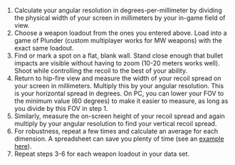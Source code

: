 1. Calculate your angular resolution in degrees-per-millimeter by dividing the physical width of your screen in millimeters by your in-game field of view.
1. Choose a weapon loadout from the ones you entered above. Load into a game of Plunder (custom multiplayer works for MW weapons) with the exact same loadout.
1. Find or mark a spot on a flat, blank wall. Stand close enough that bullet impacts are visible without having to zoom (10-20 meters works well). Shoot while controlling the recoil to the best of your ability.
1. Return to hip-fire view and measure the width of your recoil spread on your screen in millimeters. Multiply this by your angular resolution. This is your horizontal spread in degrees. On PC, you can lower your FOV to the minimum value (60 degrees) to make it easier to measure, as long as you divide by this FOV in step 1.
1. Similarly, measure the on-screen height of your recoil spread and again multiply by your angular resolution to find your vertical recoil spread.
1. For robustness, repeat a few times and calculate an average for each dimension. A spreadsheet can save you plenty of time (see an [example here](https://docs.google.com/spreadsheets/d/1dI-sTLOfQm0vV1yiuDNP5jWPgeHfEwaoFi5Kw4FOi64/edit?usp=sharing)).
1. Repeat steps 3-6 for each weapon loadout in your data set.